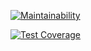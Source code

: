 [![Maintainability](https://api.codeclimate.com/v1/badges/f49afb11898eebc23f0a/maintainability)](https://codeclimate.com/github/camilla228/herobrinsk/maintainability)

[![Test Coverage](https://api.codeclimate.com/v1/badges/f49afb11898eebc23f0a/test_coverage)](https://codeclimate.com/github/camilla228/herobrinsk/test_coverage)